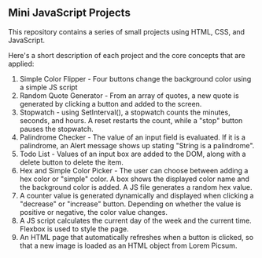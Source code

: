## Mini JavaScript Projects

This repository contains a series of small projects using HTML, CSS, and JavaScript. 

Here's a short description of each project and the core concepts that are applied:

1) Simple Color Flipper - Four buttons change the background color using a simple JS script
2) Random Quote Generator - From an array of quotes, a new quote is generated by clicking a button and added to the screen.
3) Stopwatch - using SetInterval(), a stopwatch counts the minutes, seconds, and hours. A reset restarts the count, while a "stop" button pauses the stopwatch.
4) Palindrome Checker - The value of an input field is evaluated. If it is a palindrome, an Alert message shows up stating "String is a palindrome".
5) Todo List - Values of an input box are added to the DOM, along with a delete button to delete the item.
6) Hex and Simple Color Picker - The user can choose between adding a hex color or "simple" color. A box shows the displayed color name and the background color is added.
   A JS file generates a random hex value.
7) A counter value is generated dynamically and displayed when clicking a "decrease" or "increase" button. Depending on whether the value is positive or negative, the color value changes.
8) A JS script calculates the current day of the week and the current time. Flexbox is used to style the page.    
9) An HTML page that automatically refreshes when a button is clicked, so that a new image is loaded as an HTML object from Lorem Picsum.

